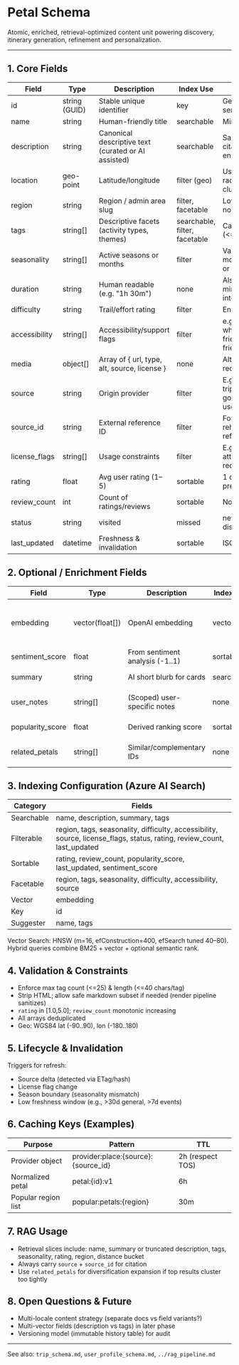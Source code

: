 # Petal Schema

Atomic, enriched, retrieval-optimized content unit powering discovery, itinerary generation, refinement and personalization.

---
## 1. Core Fields
| Field | Type | Description | Index Use | Notes |
|-------|------|-------------|-----------|-------|
| id | string (GUID) | Stable unique identifier | key | Generated server-side |
| name | string | Human-friendly title | searchable | Min length 3 |
| description | string | Canonical descriptive text (curated or AI assisted) | searchable | Sanitized & citation enriched |
| location | geo-point | Latitude/longitude | filter (geo) | Used for radius & clustering |
| region | string | Region / admin area slug | filter, facetable | Lowercased normalized |
| tags | string[] | Descriptive facets (activity types, themes) | searchable, filter, facetable | Capped (<=25) |
| seasonality | string[] | Active seasons or months | filter | Values: months ("jan") or seasons |
| duration | string | Human readable (e.g. "1h 30m") | none | Also parse to minutes int internally |
| difficulty | string | Trail/effort rating | filter | Enum: easy|moderate|hard (extensible) |
| accessibility | string[] | Accessibility/support flags | filter | e.g. wheelchair-friendly, pet-friendly |
| media | object[] | Array of { url, type, alt, source, license } | none | Alt text required |
| source | string | Origin provider | filter | E.g. tripadvisor, google_places, user |
| source_id | string | External reference ID | filter | For rehydration / refresh |
| license_flags | string[] | Usage constraints | filter | E.g. no-cache, attribution-required |
| rating | float | Avg user rating (1–5) | sortable | 1 decimal precision |
| review_count | int | Count of ratings/reviews | sortable | Non-negative |
| status | string | visited|missed|newly-discovered | filter | User-specific overlays stored separately if personalized |
| last_updated | datetime | Freshness & invalidation | sortable | ISO 8601 UTC |

## 2. Optional / Enrichment Fields
| Field | Type | Description | Index Use | Notes |
|-------|------|-------------|-----------|-------|
| embedding | vector(float[]) | OpenAI embedding | vector | Dimension depends on model (e.g., 1536) |
| sentiment_score | float | From sentiment analysis (-1..1) | sortable | Nullable |
| summary | string | AI short blurb for cards | searchable | Length < 280 chars |
| user_notes | string[] | (Scoped) user-specific notes | none | Not indexed globally |
| popularity_score | float | Derived ranking score | sortable | Composite metric |
| related_petals | string[] | Similar/complementary IDs | none | Drive suggestion rails |

## 3. Indexing Configuration (Azure AI Search)
| Category | Fields |
|----------|--------|
| Searchable | name, description, summary, tags |
| Filterable | region, tags, seasonality, difficulty, accessibility, source, license_flags, status, rating, review_count, last_updated |
| Sortable | rating, review_count, popularity_score, last_updated, sentiment_score |
| Facetable | region, tags, seasonality, difficulty, accessibility, source |
| Vector | embedding |
| Key | id |
| Suggester | name, tags |

Vector Search: HNSW (m=16, efConstruction=400, efSearch tuned 40–80). Hybrid queries combine BM25 + vector + optional semantic rank.

## 4. Validation & Constraints
- Enforce max tag count (<=25) & length (<=40 chars/tag)
- Strip HTML; allow safe markdown subset if needed (render pipeline sanitizes)
- `rating` in [1.0,5.0]; `review_count` monotonic increasing
- All arrays deduplicated
- Geo: WGS84 lat (-90..90), lon (-180..180)

## 5. Lifecycle & Invalidation
Triggers for refresh:
- Source delta (detected via ETag/hash)
- License flag change
- Season boundary (seasonality mismatch)
- Low freshness window (e.g., >30d general, >7d events)

## 6. Caching Keys (Examples)
| Purpose | Pattern | TTL |
|---------|---------|-----|
| Provider object | provider:place:{source}:{source_id} | 2h (respect TOS) |
| Normalized petal | petal:{id}:v1 | 6h |
| Popular region list | popular:petals:{region} | 30m |

## 7. RAG Usage
- Retrieval slices include: name, summary or truncated description, tags, seasonality, rating, region, distance bucket
- Always carry `source` + `source_id` for citation
- Use `related_petals` for diversification expansion if top results cluster too tightly

## 8. Open Questions & Future
- Multi-locale content strategy (separate docs vs field variants?)
- Multi-vector fields (description vs tags) in later phase
- Versioning model (immutable history table) for audit

---
See also: `trip_schema.md`, `user_profile_schema.md`, `../rag_pipeline.md`
